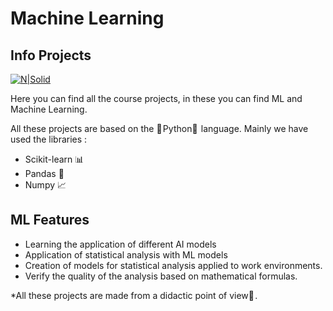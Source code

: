 # Machine Learning
## Info Projects

[![N|Solid](https://myblog-fc939wptnv.live-website.com/wp-content/uploads/2023/05/logo-1.png)](https://myblog-fc939wptnv.live-website.com/)



Here you can find all the course projects, in these you can find ML and Machine Learning.

All these projects are based on the 🐍 Python🐍  language.
Mainly we have used the libraries :
- Scikit-learn 📊 
- Pandas 🐼
- Numpy 📈 

## ML Features

- Learning the application of different AI models
- Application of statistical analysis with ML models
- Creation of models for statistical analysis applied to work environments.
- Verify the quality of the analysis based on mathematical formulas.

*All these projects are made from a didactic point of view🙂 .